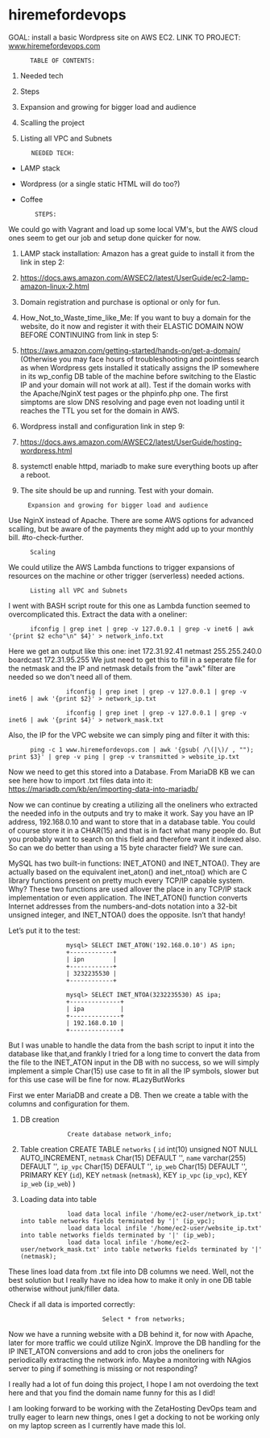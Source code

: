 # hiremefordevops

GOAL: install a basic Wordpress site on AWS EC2.
LINK TO PROJECT: www.hiremefordevops.com

          TABLE OF CONTENTS:
1. Needed tech
2. Steps
3. Expansion and growing for bigger load and audience
4. Scalling the project
5. Listing all VPC and Subnets




          NEEDED TECH:
- LAMP stack
- Wordpress (or a single static HTML will do too?)
- Coffee





          STEPS:
We could go with Vagrant and load up some local VM's, but the AWS cloud ones seem to get our job and setup done quicker for now.
1. LAMP stack installation: Amazon has a great guide to install it from the link in step 2:
2. https://docs.aws.amazon.com/AWSEC2/latest/UserGuide/ec2-lamp-amazon-linux-2.html
5. Domain registration and purchase is optional or only for fun.
6. How_Not_to_Waste_time_like_Me: If you want to buy a domain for the website, do it now and register it with their ELASTIC DOMAIN NOW BEFORE CONTINUING from link in step 5: 
7. https://aws.amazon.com/getting-started/hands-on/get-a-domain/ (Otherwise you may face hours of troubleshooting and pointless search as when Wordpress gets installed it statically assigns the IP somewhere in its wp_config DB table of the machine before switching to the Elastic IP and your domain will not work at all). Test if the domain works with the Apache/NginX test pages or the phpinfo.php one. The first simptoms are slow DNS resolving and page even not loading until it reaches the TTL you set for the domain in AWS.
8. Wordpress install and configuration link in step 9:
9. https://docs.aws.amazon.com/AWSEC2/latest/UserGuide/hosting-wordpress.html
10. systemctl enable httpd, mariadb to make sure everything boots up after a reboot.
11. The site should be up and running. Test with your domain.





          Expansion and growing for bigger load and audience
Use NginX instead of Apache. There are some AWS options for advanced scalling, but be aware of the payments they might add up to your monthly bill. #to-check-further. 





          Scaling
We could utilize the AWS Lambda functions to trigger expansions of resources on the machine or other trigger (serverless) needed actions.




          Listing all VPC and Subnets
I went with BASH script route for this one as Lambda function seemed to overcomplicated this.
Extract the data with a oneliner:

          ifconfig | grep inet | grep -v 127.0.0.1 | grep -v inet6 | awk '{print $2 echo"\n" $4}' > network_info.txt

Here we get an output like this one:
          inet 172.31.92.41 
          netmast 255.255.240.0 
          boardcast 172.31.95.255
We just need to get this to fill in a seperate file for the netmask and the IP and netmask details from the "awk" filter are needed so we don't need all of them.

                    ifconfig | grep inet | grep -v 127.0.0.1 | grep -v inet6 | awk '{print $2}' > network_ip.txt
                    
                    ifconfig | grep inet | grep -v 127.0.0.1 | grep -v inet6 | awk '{print $4}' > network_mask.txt

Also, the IP for the VPC website we can simply ping and filter it with this:

          ping -c 1 www.hiremefordevops.com | awk '{gsub( /\(|\)/ , ""); print $3}' | grep -v ping | grep -v transmitted > website_ip.txt
          
Now we need to get this stored into a Database. From MariaDB KB we can see here how to import .txt files data into it:
https://mariadb.com/kb/en/importing-data-into-mariadb/

Now we can continue by creating a utilizing all the oneliners who extracted the needed info in the outputs and try to make it work.
Say you have an IP address, 192.168.0.10 and want to store that in a database table. You could of course store it in a CHAR(15) and that is in fact what many people do. But you probably want to search on this field and therefore want it indexed also. So can we do better than using a 15 byte character field? We sure can.

MySQL has two built-in functions: INET_ATON() and INET_NTOA(). They are actually based on the equivalent inet_aton() and inet_ntoa() which are C library functions present on pretty much every TCP/IP capable system. Why? These two functions are used allover the place in any TCP/IP stack implementation or even application.
The INET_ATON() function converts Internet addresses from the numbers-and-dots notation into a 32-bit unsigned integer, and INET_NTOA() does the opposite. Isn’t that handy!

Let’s put it to the test:

                    mysql> SELECT INET_ATON('192.168.0.10') AS ipn;
                    +------------+
                    | ipn        |
                    +------------+
                    | 3232235530 |
                    +------------+

                    mysql> SELECT INET_NTOA(3232235530) AS ipa;
                    +--------------+
                    | ipa          |
                    +--------------+
                    | 192.168.0.10 |
                    +--------------+

But I was unable to handle the data from the bash script to input it into the database like that,and frankly I tried for a long time to convert the data from the file to the INET_ATON input in the DB with no success, so we will simply implement a simple Char(15) use case to fit in all the IP symbols, slower but for this use case will be fine for now. #LazyButWorks

First we enter MariaDB and create a DB. Then we create a table with the columns and configuration for them.
1. DB creation

                    Create database network_info;
3. Table creation
                    CREATE TABLE `networks` (
                    `id` int(10) unsigned NOT NULL AUTO_INCREMENT,
                    `netmask` Char(15) DEFAULT '',
                    `name` varchar(255) DEFAULT '',
                    `ip_vpc` Char(15) DEFAULT '',
                    `ip_web` Char(15) DEFAULT '',
                    PRIMARY KEY (`id`),
                    KEY `netmask` (`netmask`),
                    KEY `ip_vpc` (`ip_vpc`),
                    KEY `ip_web` (`ip_web`)
                    )

3. Loading data into table

                    load data local infile '/home/ec2-user/network_ip.txt' into table networks fields terminated by '|' (ip_vpc);
                    load data local infile '/home/ec2-user/website_ip.txt' into table networks fields terminated by '|' (ip_web);
                    load data local infile '/home/ec2-user/network_mask.txt' into table networks fields terminated by '|' (netmask);


These lines load data from .txt file into DB columns we need. Well, not the best solution but I really have no idea how to make it only in one DB table otherwise without junk/filler data.

Check if all data is imported correctly:

                              Select * from networks;
                              
Now we have a running website with a DB behind it, for now with Apache, later for more traffic we could utilize NginX. Improve the DB handling for the IP INET_ATON conversions and add to cron jobs the oneliners for periodically extracting the network info. Maybe a monitoring with NAgios server to ping if something is missing or not responding?

I really had a lot of fun doing this project, I hope I am not overdoing the text here and that you find the domain name funny for this as I did!

I am looking forward to be working with the ZetaHosting DevOps team and trully eager to learn new things, ones I get a docking to not be working only on my laptop screen as I currently have made this lol.
